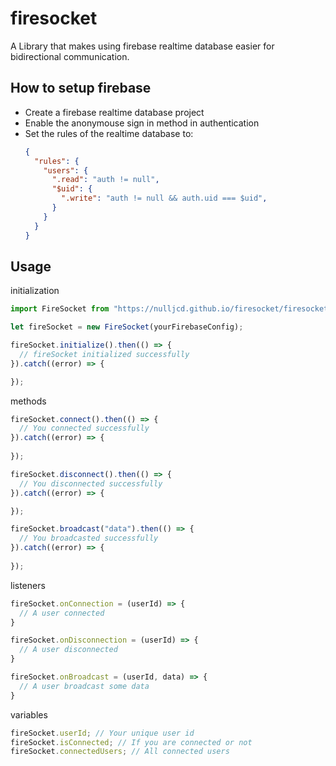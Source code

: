 # firesocket
A Library that makes using firebase realtime database easier for bidirectional communication.

## How to setup firebase
- Create a firebase realtime database project
- Enable the anonymouse sign in method in authentication
- Set the rules of the realtime database to:
  ```json
  {
    "rules": {
      "users": {
        ".read": "auth != null",
        "$uid": {
          ".write": "auth != null && auth.uid === $uid",
        }
      }
    }
  }
  ```
## Usage
initialization
```js
import FireSocket from "https://nulljcd.github.io/firesocket/firesocket.js";

let fireSocket = new FireSocket(yourFirebaseConfig);

fireSocket.initialize().then(() => {
  // fireSocket initialized successfully
}).catch((error) => {

});
```
methods
```js
fireSocket.connect().then(() => {
  // You connected successfully
}).catch((error) => {
  
});

fireSocket.disconnect().then(() => {
  // You disconnected successfully
}).catch((error) => {

});

fireSocket.broadcast("data").then(() => {
  // You broadcasted successfully
}).catch((error) => {
  
});
```
listeners
```js
fireSocket.onConnection = (userId) => {
  // A user connected
}

fireSocket.onDisconnection = (userId) => {
  // A user disconnected
}

fireSocket.onBroadcast = (userId, data) => {
  // A user broadcast some data
}
```
variables
```js
fireSocket.userId; // Your unique user id
fireSocket.isConnected; // If you are connected or not
fireSocket.connectedUsers; // All connected users
```
